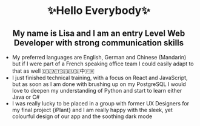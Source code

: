 
 <h1 align="center"> ✨Hello Everybody✨</h1>

<h2 align="center"> My name is Lisa and I am an entry Level Web Developer with strong communication skills</h2>

- My preferred languages are English, German and Chinese (Mandarin) but if I were part of a French speaking office team I could easily adapt to that as well 🇩🇪🇦🇹🇬🇧🇺🇸中🇫🇷
- I just finished technical training, with a focus on React and JavaScript, but as soon as I am done with brushing up on my PostgreSQL I would love to deepen my understanding of Python and start to learn either Java or C#
- I was really lucky to be placed in a group with former UX Designers for my final project {iPlant} and I am really happy with the sleek, yet colourful design of our app and the soothing dark mode 


